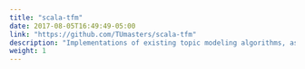```yaml
---
title: "scala-tfm"
date: 2017-08-05T16:49:49-05:00
link: "https://github.com/TUmasters/scala-tfm"
description: "Implementations of existing topic modeling algorithms, as well as some topic flow models for analyzing textual conversations."
weight: 1
---
```

